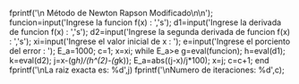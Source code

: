 fprintf('\n Método de Newton Rapson Modificado\n\n');
   funcion=input('Ingrese la funcion f(x) : ','s');
   d1=input('Ingrese la derivada de funcion f(x) : ','s');
     d2=input('Ingrese la segunda derivada de funcion f(x) : ','s');
        xi=input('Ingrese el valor inicial de x : ');
     e=input('Ingrese el porciento del error : ');
   E_a=1000;
  c=1;
 x=xi;
while E_a>e 
 g=eval(funcion);
  h=eval(d1);
   k=eval(d2);
     j=x-(g*h)/(h^(2)-(g*k));
   E_a=abs((j-x)/j*100);
  x=j;
 c=c+1;
end
 fprintf('\nLa raiz exacta es: %d',j)
  fprintf('\nNumero de iteraciones: %d',c);
